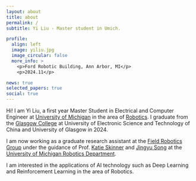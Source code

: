```yaml
---
layout: about
title: about
permalink: /
subtitle: Yi Liu - Master student in Umich.

profile:
  align: left
  image: yiliu.jpg
  image_circular: false
  more_info: >
    <p>Ford Robotic Building, Ann Arbor, MI</p>
    <p>2024.11</p>

news: true
selected_papers: true
social: true
---
```


Hi! I am Yi Liu, a first year Master Student in Electrical and Computer Engineer at [University of Michigan](https://umich.edu/) in the area of [Robotics](https://robotics.umich.edu/). I graduate from the [Glasgow College](https://www.gla.uestc.edu.cn/english/Home.htm) at University of Electronic Science and Technology of China and University of Glasgow in 2024.

I am now working as a graduate research assistant at the [Field Robotics Group](https://fieldrobotics.engin.umich.edu/home/) under the guidance of Prof. [Katie Skinner](https://robotics.umich.edu/profile/katherine-skinner/) and [Jingyu Song](https://song-jingyu.github.io/) at the [University of Michigan Robotics Department](https://robotics.umich.edu/).

I am interested in the applications of AI technology such as Deep Learning and Reinforcement Learning in the area of Robotics.

